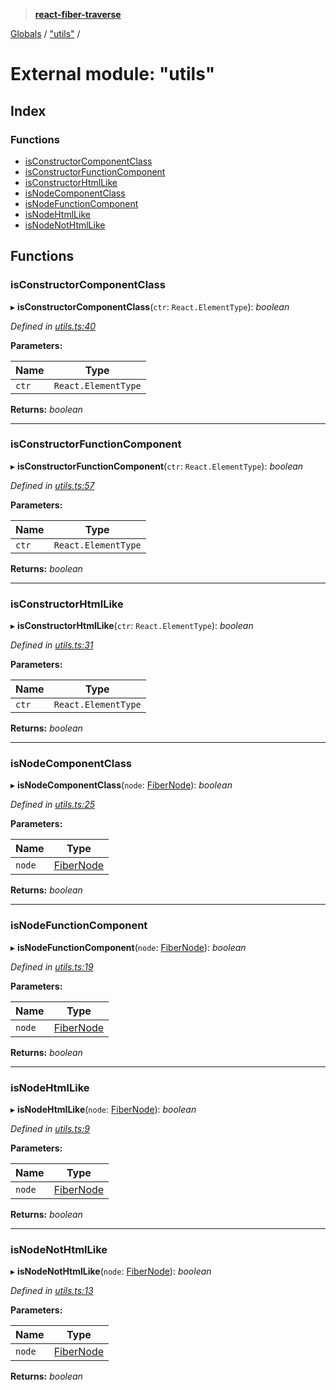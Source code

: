 > **[react-fiber-traverse](../README.md)**

[Globals](../globals.md) / ["utils"](_utils_.md) /

# External module: "utils"

## Index

### Functions

* [isConstructorComponentClass](_utils_.md#isconstructorcomponentclass)
* [isConstructorFunctionComponent](_utils_.md#isconstructorfunctioncomponent)
* [isConstructorHtmlLike](_utils_.md#isconstructorhtmllike)
* [isNodeComponentClass](_utils_.md#isnodecomponentclass)
* [isNodeFunctionComponent](_utils_.md#isnodefunctioncomponent)
* [isNodeHtmlLike](_utils_.md#isnodehtmllike)
* [isNodeNotHtmlLike](_utils_.md#isnodenothtmllike)

## Functions

###  isConstructorComponentClass

▸ **isConstructorComponentClass**(`ctr`: `React.ElementType`): *boolean*

*Defined in [utils.ts:40](https://github.com/bendtherules/react-fiber-traverse/blob/c9d7fd7/src/utils.ts#L40)*

**Parameters:**

Name | Type |
------ | ------ |
`ctr` | `React.ElementType` |

**Returns:** *boolean*

___

###  isConstructorFunctionComponent

▸ **isConstructorFunctionComponent**(`ctr`: `React.ElementType`): *boolean*

*Defined in [utils.ts:57](https://github.com/bendtherules/react-fiber-traverse/blob/c9d7fd7/src/utils.ts#L57)*

**Parameters:**

Name | Type |
------ | ------ |
`ctr` | `React.ElementType` |

**Returns:** *boolean*

___

###  isConstructorHtmlLike

▸ **isConstructorHtmlLike**(`ctr`: `React.ElementType`): *boolean*

*Defined in [utils.ts:31](https://github.com/bendtherules/react-fiber-traverse/blob/c9d7fd7/src/utils.ts#L31)*

**Parameters:**

Name | Type |
------ | ------ |
`ctr` | `React.ElementType` |

**Returns:** *boolean*

___

###  isNodeComponentClass

▸ **isNodeComponentClass**(`node`: [FiberNode](_mocked_types_index_.md#fibernode)): *boolean*

*Defined in [utils.ts:25](https://github.com/bendtherules/react-fiber-traverse/blob/c9d7fd7/src/utils.ts#L25)*

**Parameters:**

Name | Type |
------ | ------ |
`node` | [FiberNode](_mocked_types_index_.md#fibernode) |

**Returns:** *boolean*

___

###  isNodeFunctionComponent

▸ **isNodeFunctionComponent**(`node`: [FiberNode](_mocked_types_index_.md#fibernode)): *boolean*

*Defined in [utils.ts:19](https://github.com/bendtherules/react-fiber-traverse/blob/c9d7fd7/src/utils.ts#L19)*

**Parameters:**

Name | Type |
------ | ------ |
`node` | [FiberNode](_mocked_types_index_.md#fibernode) |

**Returns:** *boolean*

___

###  isNodeHtmlLike

▸ **isNodeHtmlLike**(`node`: [FiberNode](_mocked_types_index_.md#fibernode)): *boolean*

*Defined in [utils.ts:9](https://github.com/bendtherules/react-fiber-traverse/blob/c9d7fd7/src/utils.ts#L9)*

**Parameters:**

Name | Type |
------ | ------ |
`node` | [FiberNode](_mocked_types_index_.md#fibernode) |

**Returns:** *boolean*

___

###  isNodeNotHtmlLike

▸ **isNodeNotHtmlLike**(`node`: [FiberNode](_mocked_types_index_.md#fibernode)): *boolean*

*Defined in [utils.ts:13](https://github.com/bendtherules/react-fiber-traverse/blob/c9d7fd7/src/utils.ts#L13)*

**Parameters:**

Name | Type |
------ | ------ |
`node` | [FiberNode](_mocked_types_index_.md#fibernode) |

**Returns:** *boolean*
